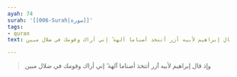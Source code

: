 ```yaml
---
ayah: 74
surah: '[[006-Surah|سورة]]'
tags:
- quran
text: وإذ قال إبراهيم لأبيه آزر أتتخذ أصناما آلهة ۖ إني أراك وقومك في ضلال مبين

---
```

> وإذ قال إبراهيم لأبيه آزر أتتخذ أصناما آلهة ۖ إني أراك وقومك في ضلال مبين
